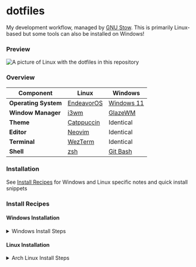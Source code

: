 # dotfiles

My development workflow, managed by [GNU Stow](https://www.gnu.org/software/stow/). This is primarily Linux-based but some tools can also be installed on Windows!

### Preview

![A picture of Linux with the dotfiles in this repository](https://github.com/user-attachments/assets/7aab1ec3-c957-4be3-b24f-499d17ee89e5)

### Overview

| Component | Linux | Windows |
| --- | --- | --- |
| **Operating System** | [EndeavorOS](https://endeavouros.com/) | [Windows 11](https://www.microsoft.com/en-ca/windows/) |
| **Window Manager** | [i3wm](https://i3wm.org/) | [GlazeWM](https://github.com/glzr-io/glazewm) |
| **Theme** | [Catppuccin](https://catppuccin.com/) | Identical |
| **Editor** | [Neovim](https://neovim.io/) | Identical |
| **Terminal** | [WezTerm](https://wezterm.org/index.html) | Identical |
| **Shell** | [zsh](https://www.zsh.org/) | [Git Bash](https://gitforwindows.org/) |

### Installation

See [Install Recipes](#Install-Recipes) for Windows and Linux specific notes and quick install snippets

### Install Recipes

#### Windows Installation

<details><summary>Windows Install Steps</summary>

Install Neovim, WezTerm, and it's dependencies:

```sh
choco install -y neovim git ripgrep wget fd unzip gzip mingw make wezterm
git clone https://github.com/faisal-fawad/dotfiles
xcopy dotfiles\nvim\.config\nvim "%localappdata%/nvim" /s /e /i /h /y
xcopy dotfiles\wezterm\.config\wezterm "%userprofile%/.config/wezterm" /s /e /i /h /y
```

NOTE: By installing `git`, Git Bash should also be installed!
</details>

#### Linux Installation

<details><summary>Arch Linux Install Steps</summary>

Install everything and load configuration:

```sh
# Basic utilities
sudo pacman -S gcc make git ripgrep fd unzip stow xclip

# Clone repository and stow each directory for symlinking
git clone https://github.com/faisal-fawad/dotfiles
stow dir # stow i3, stow picom, stow rofi, ... etc.

# Font: JetBrains Mono
sudo pacman -S ttf-jetbrains-mono-nerd

# Icons: Papirus
sudo pacman -S papirus-icon-theme

# Terminal Emulator: Wezterm
# NOTE: The official repository is often behind and hence we are using AUR
yay -S wezterm-git

# IDE: Neovim
sudo pacman -S neovim

# Status Bar: Polybar + Support for Spotify integration (zscroll, journalctl)
# See here for more: https://github.com/PrayagS/polybar-spotify
sudo pacman -S polybar
sudo pacman -S python-distutils-extra
yay -S zscroll-git

# Window Manager: i3
sudo pacman -S i3-wm

# Compositor: Picom
sudo pacman -S picom

# "Spotlight Search": Rofi
sudo pacman -S rofi

# Notifications: dunst
sudo pacman -S dunst

# Lock: betterlockscreen
yay -S betterlockscreen
betterlockscreen -u ~/.config/images/wallpaper.jpg

# Image Viewer: feh
sudo pacman -S feh

# Screenshots: Flameshot
sudo pacman -S flameshot 

# File System Navigator: Thunar 
sudo pacman -S thunar

# Themed applications below!

# Spotify + Spicetify:
# See here for more: https://github.com/catppuccin/spicetify
sudo pacman -S spotify-launcher
yay -S spicetify-cli

# Discord via Vencord:
yay -S vesktop

# For Firefox, see here: https://github.com/catppuccin/firefox
```

NOTE: The set of commands was ran after the EndeavorOS installer and may be missing some prerequisites!
</details>
